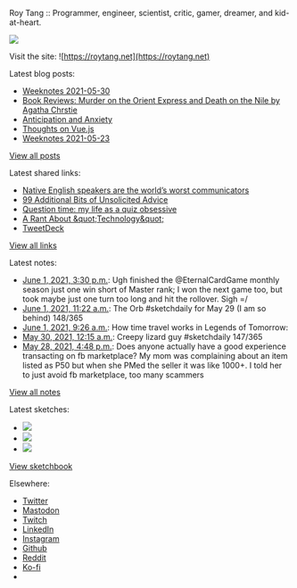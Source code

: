Roy Tang :: Programmer, engineer, scientist, critic, gamer, dreamer, and kid-at-heart.

![](https://roytang.net/static/img/profile.jpg)

Visit the site: ![https://roytang.net](https://roytang.net)

Latest blog posts:

- [Weeknotes 2021-05-30](https://roytang.net/2021/05/weeknotes-2021-05-30/)
- [Book Reviews: Murder on the Orient Express and Death on the Nile by Agatha Chrstie](https://roytang.net/2021/05/orient-express-nile/)
- [Anticipation and Anxiety](https://roytang.net/2021/05/anticipation/)
- [Thoughts on Vue.js](https://roytang.net/2021/05/vuejs/)
- [Weeknotes 2021-05-23](https://roytang.net/2021/05/weeknotes-2021-05-23/)

[View all posts](https://roytang.net/blog)

Latest shared links:

- [Native English speakers are the world’s worst communicators](https://roytang.net/2021/05/native-english-speakers-are-the-worlds-worst-communicators/)
- [99 Additional Bits of Unsolicited Advice](https://roytang.net/2021/05/99-additional-bits-of-unsolicited-advice/)
- [Question time: my life as a quiz obsessive](https://roytang.net/2021/05/question-time-my-life-as-a-quiz-obsessive/)
- [A Rant About &amp;quot;Technology&amp;quot;](https://roytang.net/2021/05/a-rant-about-quottechnologyquot/)
- [TweetDeck](https://roytang.net/2021/05/tweetdeck/)

[View all links](https://roytang.net/links)

Latest notes:

- [June 1, 2021, 3:30 p.m.](https://roytang.net/2021/06/1399629350140407812/): Ugh finished the @EternalCardGame monthly season just one win short of Master rank; I won the next game too, but took maybe just one turn too long and hit the rollover. Sigh =/
- [June 1, 2021, 11:22 a.m.](https://roytang.net/2021/06/1399566991870943233/): The Orb #sketchdaily for May 29 (I am so behind) 148/365
- [June 1, 2021, 9:26 a.m.](https://roytang.net/2021/06/1399537878472937473/): How time travel works in Legends of Tomorrow:
- [May 30, 2021, 12:15 a.m.](https://roytang.net/2021/05/1398674263297515522/): Creepy lizard guy #sketchdaily 147/365
- [May 28, 2021, 4:48 p.m.](https://roytang.net/2021/05/1398199368465850375/): Does anyone actually have a good experience transacting on fb marketplace? My mom was complaining about an item listed as P50 but when she PMed the seller it was like 1000+. I told her to just avoid fb marketplace, too many scammers

[View all notes](https://roytang.net/notes)

Latest sketches:


- ![](https://roytang.net/media/cache/98/06/9806f06f69f99bd1dcd81192d7852b22.jpg)
- ![](https://roytang.net/media/cache/22/33/22330987e07515ee801b6ae773a61025.jpg)
- ![](https://roytang.net/media/cache/bb/8d/bb8d1b75ebc6a3d9fcea05fa7b83da28.jpg)

[View sketchbook](https://roytang.net/albums/sketchbook)


Elsewhere:

- [Twitter](https://twitter.com/roytang)
- [Mastodon](https://mastodon.technology/@roytang)
- [Twitch](https://twitch.tv/twitchyroy)
- [LinkedIn](https://www.linkedin.com/in/roytang)
- [Instagram](https://instagram.com/roytang0400)
- [Github](https://github.com/roytang)
- [Reddit](https://reddit.com/u/hungryroy)
- [Ko-fi](https://ko-fi.com/roytang)
- [](mailto:hello@roytang.net)